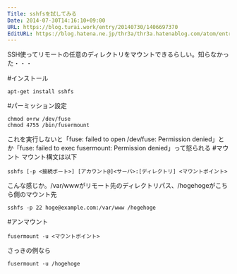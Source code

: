 ```yaml
---
Title: sshfsを試してみる
Date: 2014-07-30T14:16:10+09:00
URL: https://blog.turai.work/entry/20140730/1406697370
EditURL: https://blog.hatena.ne.jp/thr3a/thr3a.hatenablog.com/atom/entry/12921228815729161680
---
```


SSH使ってリモートの任意のディレクトリをマウントできるらしい。知らなかった・・・


#インストール
```
apt-get install sshfs
```
#パーミッション設定
```
chmod o+rw /dev/fuse
chmod 4755 /bin/fusermount
```
これを実行しないと「fuse: failed to open /dev/fuse: Permission denied」とか「fuse: failed to exec fusermount: Permission denied」って怒られる
#マウント
マウント構文は以下
```
sshfs [-p <接続ポート>] [アカウント@]<サーバ>:[ディレクトリ] <マウントポイント>
```
こんな感じか。/var/wwwがリモート先のディレクトリパス、/hogehogeがこちら側のマウント先
```
sshfs -p 22 hoge@example.com:/var/www /hogehoge
```
#アンマウント
```
fusermount -u <マウントポイント>
```
さっきの例なら
```
fusermount -u /hogehoge
```
